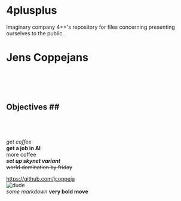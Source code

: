 # 4plusplus
Imaginary company 4++'s repository for files concerning presenting ourselves to the public.















































# __Jens Coppejans__ <h1> <br>

## Objectives ## <h2> <br>


 _get coffee_ <br>
 __get a job in AI__ <br>
 more coffee <br>
 ___set up skynet variant___ <br>
 ~~world domination by friday~~ <br>


https://github.com/jcoppeja <br>
![dude]( ~4plusplus/dude.png) <br>
*some markdown* 
**very bold move**
